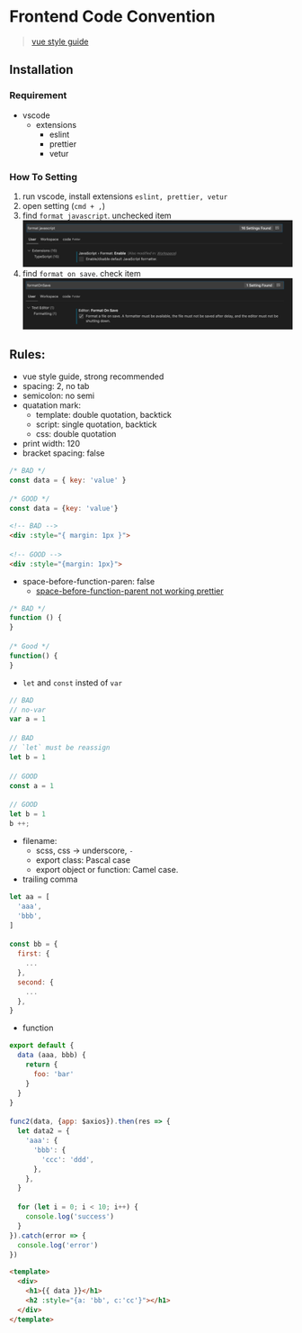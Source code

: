 # Frontend Code Convention
> [vue style guide](https://vuejs.org/v2/style-guide/#Prop-definitions-essential)

## Installation

### Requirement

- vscode
  - extensions
    - eslint
    - prettier
    - vetur

### How To Setting

1. run vscode, install extensions `eslint, prettier, vetur`
2. open setting (`cmd + ,`)
3. find `format javascript`. unchecked item
![format javascript setting](screenshot/setting_1.png 'Import')
3. find `format on save`. check item
![format javascript setting](screenshot/setting_2.png 'Import')

## Rules:
* vue style guide, strong recommended
* spacing: 2, no tab
* semicolon: no semi
* quatation mark:
  * template: double quotation, backtick
  * script: single quotation, backtick
  * css: double quotation
* print width: 120
* bracket spacing: false
```js
/* BAD */
const data = { key: 'value' } 

/* GOOD */
const data = {key: 'value'}
```
```html
<!-- BAD -->
<div :style="{ margin: 1px }">

<!-- GOOD -->
<div :style="{margin: 1px}">
```

* space-before-function-paren: false
  * [space-before-function-parent not working prettier](https://github.com/prettier/prettier/issues/3847)
```js
/* BAD */
function () {
}

/* Good */
function() {
}
```
* `let` and `const` insted of `var`
```js 
// BAD
// no-var
var a = 1

// BAD
// `let` must be reassign
let b = 1

// GOOD
const a = 1

// GOOD
let b = 1
b ++;
```
* filename:
  * scss, css -> underscore, `-`
  * export class: Pascal case
  * export object or function: Camel case.
* trailing comma
```js
let aa = [
  'aaa',
  'bbb',
]

const bb = {
  first: {
    ...
  },
  second: {
    ...
  },
}
```

* function
```js
export default {
  data (aaa, bbb) {
    return {
      foo: 'bar'
    }
  }
}

func2(data, {app: $axios}).then(res => {  
  let data2 = {
    'aaa': {
      'bbb': {
        'ccc': 'ddd',
      },
    },
  }

  for (let i = 0; i < 10; i++) {
    console.log('success')
  }
}).catch(error => {
  console.log('error')
})
```

```html
<template>
  <div>
    <h1>{{ data }}</h1>
    <h2 :style="{a: 'bb', c:'cc'}"></h1>
  </div>
</template>
```
